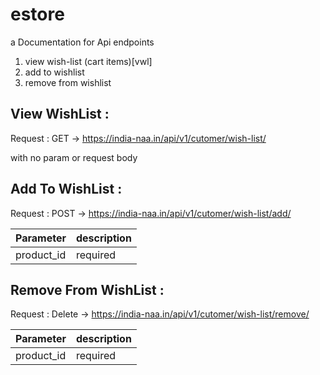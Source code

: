 # estore
a Documentation for Api endpoints 

1. view wish-list (cart items)[vwl]
2. add to wishlist
3. remove from wishlist

## View WishList :

Request : GET -> https://india-naa.in/api/v1/cutomer/wish-list/

with no param or request body 

## Add To WishList :

Request : POST -> https://india-naa.in/api/v1/cutomer/wish-list/add/

| Parameter | description |
|-----------|-------------|
| product_id | required  |

## Remove From WishList :

Request : Delete -> https://india-naa.in/api/v1/cutomer/wish-list/remove/

| Parameter | description |
|-----------|-------------|
| product_id | required  |
